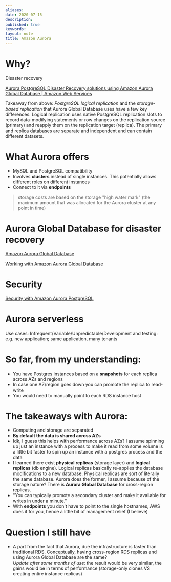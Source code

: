 ```yaml
---
aliases: 
date: 2020-07-15
description: 
published: true
keywords: 
layout: note
title: Amazon Aurora
---
```

# Why?
Disaster recovery

[Aurora PostgreSQL Disaster Recovery solutions using Amazon Aurora Global Database | Amazon Web Services](https://aws.amazon.com/blogs/database/aurora-postgresql-disaster-recovery-solutions-using-amazon-aurora-global-database/)

Takeaway from above: *PostgreSQL logical replication* and the *storage-based replication* that Aurora Global Database uses have a few key differences. Logical replication uses native PostgreSQL replication slots to record data-modifying statements or row changes on the replication source (primary) and reapply them on the replication target (replica). The primary and replica databases are separate and independent and can contain different datasets.

# What Aurora offers
- MySQL and PostgreSQL compatibility
- Involves **clusters** instead of single instances. This potentially allows different roles on different instances
- Connect to it via **endpoints**

> storage costs are based on the storage "high water mark" (the maximum amount that was allocated for the Aurora cluster at any point in time)

# Aurora Global Database for disaster recovery
[Amazon Aurora Global Database](https://aws.amazon.com/rds/aurora/global-database/)

[Working with Amazon Aurora Global Database](https://docs.aws.amazon.com/AmazonRDS/latest/AuroraUserGuide/aurora-global-database.html)

# Security
[Security with Amazon Aurora PostgreSQL](https://docs.aws.amazon.com/AmazonRDS/latest/AuroraUserGuide/AuroraPostgreSQL.Security.html)

# Aurora serverless
Use cases: Infrequent/Variable/Unpredictable/Development and testing: e.g. new application; same application, many tenants

# So far, from my understanding:
- You have Postgres instances based on a **snapshots** for each replica across AZs and regions
- In case one AZ/region goes down you can promote the replica to read-write
- You would need to manually point to each RDS instance host

# The takeaways with Aurora:
- Computing and storage are separated
- **By default the data is shared across AZs**
- Idk, I guess this helps with performance across AZs? I assume spinning up just an instance with a process to make it read from some volume is a little bit faster to spin up an instance with a postgres process and the data
- I learned there exist **physical replicas** (storage layer) and **logical replicas** (db engine). Logical replicas basically re-applies the database modifications to a new database. Physical replicas are sort of literally the same database. Aurora does the former, I assume because of the storage nature? There is **Aurora Global Database** for cross-region replicas.
- "You can typically promote a secondary cluster and make it available for writes in under a minute."
- With **endpoints** you don't have to point to the single hostnames, AWS does it for you, hence a little bit of management relief (I believe)

# Question I still have
- A part from the fact that Aurora, due the infrastructure is faster than traditional RDS. Conceptually, having cross-region RDS replicas and using Aurora Global Database are the same?  
*Update after some months of use:* the result would be very similar, the gains would be in terms of performance (storage-only clones VS creating entire instance replicas)
